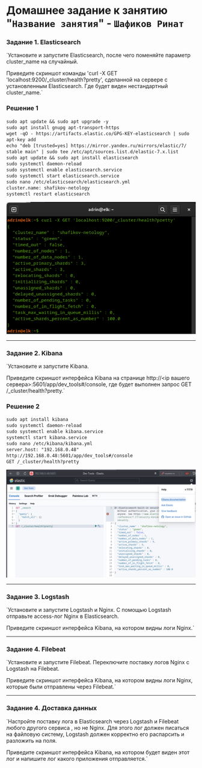 # Домашнее задание к занятию "`Название занятия`" - `Шафиков Ринат`


### Задание 1. Elasticsearch

`Установите и запустите Elasticsearch, после чего поменяйте параметр cluster_name на случайный.

Приведите скриншот команды 'curl -X GET 'localhost:9200/_cluster/health?pretty', сделанной на сервере с установленным Elasticsearch. Где будет виден нестандартный cluster_name.`

### Решение 1

```
sudo apt update && sudo apt upgrade -y
sudo apt install gnupg apt-transport-https
wget -qO - https://artifacts.elastic.co/GPG-KEY-elasticsearch | sudo apt-key add
echo "deb [trusted=yes] https://mirror.yandex.ru/mirrors/elastic/7/ stable main" | sudo tee /etc/apt/sources.list.d/elastic-7.x.list
sudo apt update && sudo apt install elasticsearch
sudo systemctl daemon-reload
sudo systemctl enable elasticsearch.service
sudo systemctl start elasticsearch.service
sudo nano /etc/elasticsearch/elasticsearch.yml
cluster.name: shafikov-netology
systemctl restart elasticsearch
```
![install_elasticsearch](img/install_elasticsearch.png)

---

### Задание 2. Kibana

`Установите и запустите Kibana.

Приведите скриншот интерфейса Kibana на странице http://<ip вашего сервера>:5601/app/dev_tools#/console, где будет выполнен запрос GET /_cluster/health?pretty.`

### Решение 2

```
sudo apt install kibana
sudo systemctl daemon-reload
sudo systemctl enable kibana.service
systemctl start kibana.service
sudo nano /etc/kibana/kibana.yml
server.host: "192.168.0.48"
http://192.168.0.48:5601/app/dev_tools#/console
GET /_cluster/health?pretty
```
![install_kibana](img/install_kibana.png)

---

### Задание 3. Logstash

`Установите и запустите Logstash и Nginx. С помощью Logstash отправьте access-лог Nginx в Elasticsearch.

Приведите скриншот интерфейса Kibana, на котором видны логи Nginx.`

---

### Задание 4. Filebeat

`Установите и запустите Filebeat. Переключите поставку логов Nginx с Logstash на Filebeat.

Приведите скриншот интерфейса Kibana, на котором видны логи Nginx, которые были отправлены через Filebeat.`

---

### Задание 4. Доставка данных

`Настройте поставку лога в Elasticsearch через Logstash и Filebeat любого другого сервиса , но не Nginx. Для этого лог должен писаться на файловую систему, Logstash должен корректно его распарсить и разложить на поля.

Приведите скриншот интерфейса Kibana, на котором будет виден этот лог и напишите лог какого приложения отправляется.`
